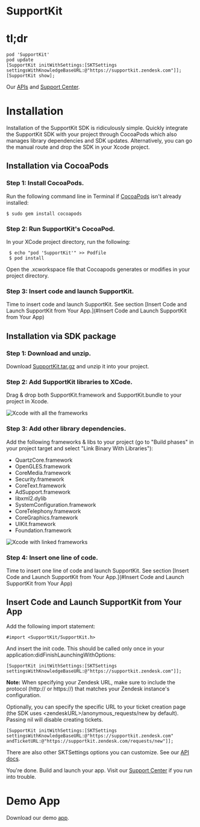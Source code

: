 # SupportKit

# tl;dr
    pod 'SupportKit'
    pod update
    [SupportKit initWithSettings:[SKTSettings settingsWithKnowledgeBaseURL:@"https://supportkit.zendesk.com"]];
    [SupportKit show];

Our [APIs](http://cocoadocs.org/docsets/SupportKit/1.1/) and [Support Center](https://supportkit.zendesk.com).

# Installation

Installation of the SupportKit SDK is ridiculously simple. Quickly integrate the SupportKit SDK with your project through CocoaPods which also manages library dependencies and SDK updates. Alternatively, you can go the manual route and drop the SDK in your Xcode project.


## Installation via CocoaPods


### Step 1: Install CocoaPods.
Run the following command line in Terminal if [CocoaPods](http://beta.cocoapods.org/?q=#install) isn't already installed:

    $ sudo gem install cocoapods


### Step 2: Run SupportKit's CocoaPod.
In your XCode project directory, run the following:

     $ echo "pod 'SupportKit'" >> Podfile
     $ pod install

Open the .xcworkspace file that Cocoapods generates or modifies in your project directory.


### Step 3: Insert code and launch SupportKit.
Time to insert code and launch SupportKit. See section [Insert Code and Launch SupportKit from Your App.](#Insert Code and Launch SupportKit from Your App)


## Installation via SDK package

### Step 1: Download and unzip.
Download [SupportKit.tar.gz](https://github.com/radialpoint/SupportKit/raw/master/SupportKit.tar.gz) and unzip it into your project.


### Step 2: Add SupportKit libraries to XCode.
Drag & drop both SupportKit.framework and SupportKit.bundle to your project in Xcode.

![Xcode with all the frameworks](https://raw.github.com/radialpoint/SupportKit/master/readme_img/dragdrop_sdk.png)


### Step 3: Add other library dependencies.
Add the following frameworks & libs to your project (go to "Build phases" in your project target and select "Link Binary With Libraries"):
- QuartzCore.framework
- OpenGLES.framework
- CoreMedia.framework
- Security.framework
- CoreText.framework
- AdSupport.framework
- libxml2.dylib
- SystemConfiguration.framework
- CoreTelephony.framework
- CoreGraphics.framework
- UIKit.framework
- Foundation.framework



![Xcode with linked frameworks](https://raw.github.com/radialpoint/SupportKit/master/readme_img/linked_framework.png)


### Step 4: Insert one line of code.
Time to insert one line of code and launch SupportKit. See section [Insert Code and Launch SupportKit from Your App.](#Insert Code and Launch SupportKit from Your App)


## Insert Code and Launch SupportKit from Your App
<a name="Insert Code and Launch SupportKit from Your App"></a>
Add the following import statement:

    #import <SupportKit/SupportKit.h>

And insert the init code. This should be called only once in your application:didFinishLaunchingWithOptions:

    [SupportKit initWithSettings:[SKTSettings settingsWithKnowledgeBaseURL:@"https://supportkit.zendesk.com"]];

**Note:** When specifying your Zendesk URL, make sure to include the protocol (http:// or https://) that matches your Zendesk instance's configuration.

Optionally, you can specify the specific URL to your ticket creation page (the SDK uses \<zendeskURL>/anonymous_requests/new by default). Passing nil will disable creating tickets.

	[SupportKit initWithSettings:[SKTSettings settingsWithKnowledgeBaseURL:@"https://supportkit.zendesk.com"
	andTicketURL:@"https://supportkit.zendesk.com/requests/new"]];

There are also other SKTSettings options you can customize. See our [API docs](http://cocoadocs.org/docsets/SupportKit/1.1/).

You're done. Build and launch your app. Visit our [Support Center](https://supportkit.zendesk.com) if you run into trouble.

# Demo App
Download our demo [app](https://github.com/radialpoint/SupportKit/archive/master.zip).
